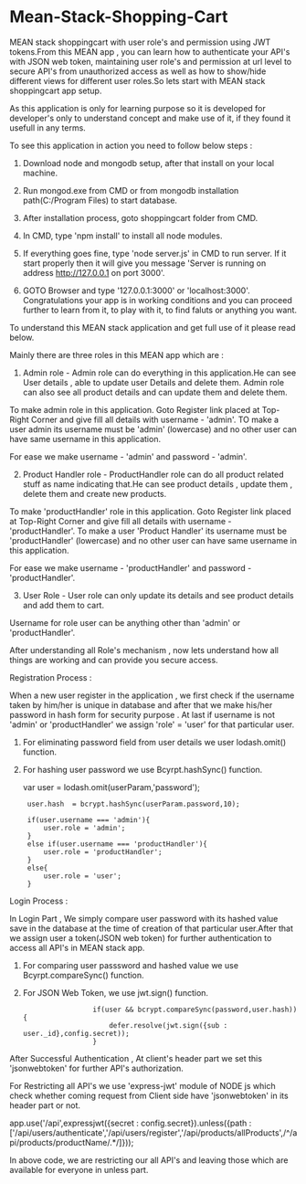 # Mean-Stack-Shopping-Cart
MEAN stack shoppingcart with user role's and permission using JWT tokens.From this MEAN app , you can learn how to authenticate your API's with JSON web token, maintaining user role's and permission at url level to secure API's from unauthorized access as well as how to show/hide different views for different user roles.So lets start with MEAN stack shoppingcart app setup.

As this application is only for learning purpose so it is developed for developer's only to understand concept and make use of it, if they found it usefull in any terms.

To see this application in action you need to follow below steps :

1) Download node and mongodb setup, after that install on your local machine.

2) Run mongod.exe from CMD or from mongodb installation path(C:/Program Files) to start database.

3) After installation process, goto shoppingcart folder from CMD. 

4) In CMD, type 'npm install' to install all node modules.

5) If everything goes fine, type 'node server.js' in CMD to run server. If it start properly then it will give you message 'Server is running on address http://127.0.0.1 on port 3000'.

6) GOTO Browser and type '127.0.0.1:3000' or 'localhost:3000'. Congratulations your app is in working conditions and you can proceed further to learn from it, to play with it, to find faluts or anything you want.

To understand this MEAN stack application and get full use of it please read below.

Mainly there are three roles in this MEAN app which are :

1) Admin role - Admin role can do everything in this application.He can see User details , able to update user Details and delete them. Admin role can also see all product details and can update them and delete them.  

To make admin role in this application. Goto Register link placed at Top-Right Corner and give fill all details with username - 'admin'. TO make a user admin its username must be 'admin' (lowercase) and no other user can have same username in this application.

For ease we make username - 'admin' and password - 'admin'.


2) Product Handler role - ProductHandler role can do all product related stuff as name indicating that.He can see product details , update them , delete them and create new products.


To make 'productHandler' role in this application. Goto Register link placed at Top-Right Corner and give fill all details with username - 'productHandler'. To make a user 'Product Handler'  its username must be 'productHandler' (lowercase) and no other user can have same username in this application.

For ease we make username - 'productHandler' and password - 'productHandler'.

3) User Role - User role can only update its details and see product details and add them to cart.

Username for role user can be anything other than 'admin' or 'productHandler'.


After understanding all Role's mechanism , now lets understand how all things are working and can provide you secure access.

Registration Process :

When a new user register in the application ,  we first check if the username taken by him/her is unique in database and after that we make his/her password in hash form for security purpose . At last if username is not 'admin' or 'productHandler' we assign 'role' = 'user' for that particular user.

1) For eliminating password field from user details we user lodash.omit() function.

2) For hashing user password we use Bcyrpt.hashSync() function.

    var user = lodash.omit(userParam,'password');

		user.hash  = bcrypt.hashSync(userParam.password,10);

		if(user.username === 'admin'){
			user.role = 'admin';
		}
		else if(user.username === 'productHandler'){
			user.role = 'productHandler';
		}
		else{
			user.role = 'user';
		}

Login Process : 

In Login Part , We simply compare user password with its hashed value save in the database at the time of creation of that particular user.After that we assign user a token(JSON web token) for further authentication to access all API's in MEAN stack app.

1) For comparing user passsword and hashed value we use Bcyrpt.compareSync() function.

2) For JSON Web Token, we use jwt.sign() function.

						if(user && bcrypt.compareSync(password,user.hash)){
							defer.resolve(jwt.sign({sub : user._id},config.secret));
						}
            
After Successful Authentication , At client's header part we set this 'jsonwebtoken' for further API's authorization.  
            
 For Restricting all API's we use 'express-jwt' module of NODE js which check whether coming request from Client side have 'jsonwebtoken' in its header part or not.
 
 
 app.use('/api',expressjwt({secret : config.secret}).unless({path : ['/api/users/authenticate','/api/users/register','/api/products/allProducts',/^\/api\/products\/productName\/.*/]}));
 
 In above code, we are restricting our all API's and leaving those which are available for everyone in unless part.
 
 
